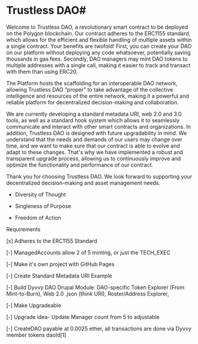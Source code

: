 # Trustless DAO#

Welcome to Trustless DAO, a revolutionary smart contract to be deployed on the Polygon blockchain. Our contract adheres to the ERC1155 standard, which allows for the efficient and flexible handling of multiple assets within a single contract. Your benefits are twofold! First, you can create your DAO on our platform without deploying any code whatsoever, potentially saving thousands in gas fees. Secondly, DAO managers may mint DAO tokens to multiple addresses with a single call, making it easier to track and transact with them than using ERC20.  

The Platform hosts the scaffolding for an interoperable DAO network, allowing Trustless DAO “proper” to take advantage of the collective intelligence and resources of the entire network, making it a powerful and reliable platform for decentralized decision-making and collaboration.  

We are currently developing a standard metadata URI, web 2.0 and 3.0 tools, as well as a standard hook system which allows it to seamlessly communicate and interact with other smart contracts and organizations. In addition, Trustless DAO is designed with future upgradability in mind. We understand that the needs and demands of our users may change over time, and we want to make sure that our contract is able to evolve and adapt to these changes. That's why we have implemented a robust and transparent upgrade process, allowing us to continuously improve and optimize the functionality and performance of our contract. 

Thank you for choosing Trustless DAO. We look forward to supporting your decentralized decision-making and asset management needs.

* Diversity of Thought

* Singleness of Purpose

* Freedom of Action

Requirements

[x] Adheres to the ERC1155 Standard

[-] ManagedAccounts allow 2 of 5 minting, or just the TECH_EXEC

[-] Make it's own project with GitHub Pages

[-] Create Standard Metadata URI Example

[-] Build Dyvvy DAO Drupal Module: DAO-specific Token Explorer (From Mint-to-Burn), Web 2.0 .json (think URI), Roster/Address Explorer, 

[-] Make Upgradeable

[-] Upgrade idea- Update Manager count from 5 to adjustable

[-] CreateDAO payable at 0.0025 ether, all transactions are done via Dyvvy member tokens daoId[1]


